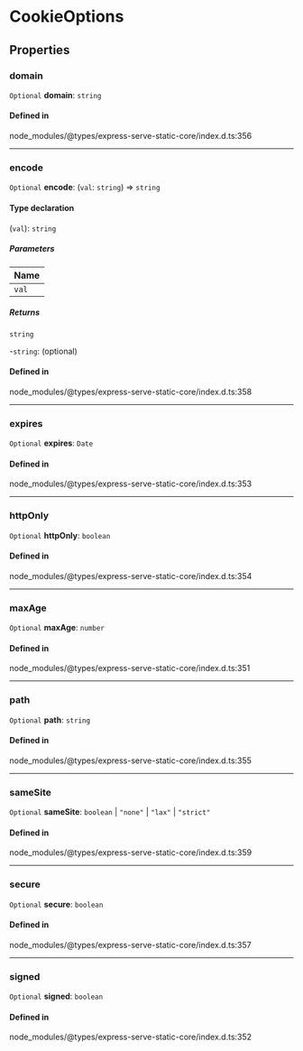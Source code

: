 # CookieOptions

## Properties

### domain

 `Optional` **domain**: `string`

#### Defined in

node_modules/@types/express-serve-static-core/index.d.ts:356

___

### encode

 `Optional` **encode**: (`val`: `string`) => `string`

#### Type declaration

(`val`): `string`

##### Parameters

| Name |
| :------ |
| `val` | `string` |

##### Returns

`string`

-`string`: (optional) 

#### Defined in

node_modules/@types/express-serve-static-core/index.d.ts:358

___

### expires

 `Optional` **expires**: `Date`

#### Defined in

node_modules/@types/express-serve-static-core/index.d.ts:353

___

### httpOnly

 `Optional` **httpOnly**: `boolean`

#### Defined in

node_modules/@types/express-serve-static-core/index.d.ts:354

___

### maxAge

 `Optional` **maxAge**: `number`

#### Defined in

node_modules/@types/express-serve-static-core/index.d.ts:351

___

### path

 `Optional` **path**: `string`

#### Defined in

node_modules/@types/express-serve-static-core/index.d.ts:355

___

### sameSite

 `Optional` **sameSite**: `boolean` \| ``"none"`` \| ``"lax"`` \| ``"strict"``

#### Defined in

node_modules/@types/express-serve-static-core/index.d.ts:359

___

### secure

 `Optional` **secure**: `boolean`

#### Defined in

node_modules/@types/express-serve-static-core/index.d.ts:357

___

### signed

 `Optional` **signed**: `boolean`

#### Defined in

node_modules/@types/express-serve-static-core/index.d.ts:352
